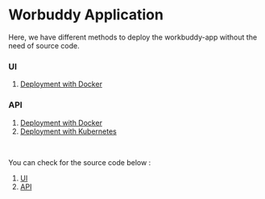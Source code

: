 # Worbuddy Application
Here, we have different methods to deploy the workbuddy-app without the need of source code.

### UI
1. [Deployment with Docker](https://github.com/aj-learnings/workbuddy-cloud/tree/master/ui/docker)

### API
1. [Deployment with Docker](https://github.com/aj-learnings/workbuddy-cloud/tree/master/api/docker)
2. [Deployment with Kubernetes](https://github.com/aj-learnings/workbuddy-cloud/tree/master/api/k8s)

<br/>

You can check for the source code below :
1. [UI](https://github.com/aj-learnings/workbuddy-ui)
2. [API](https://github.com/aj-learnings/workbuddy-api)
